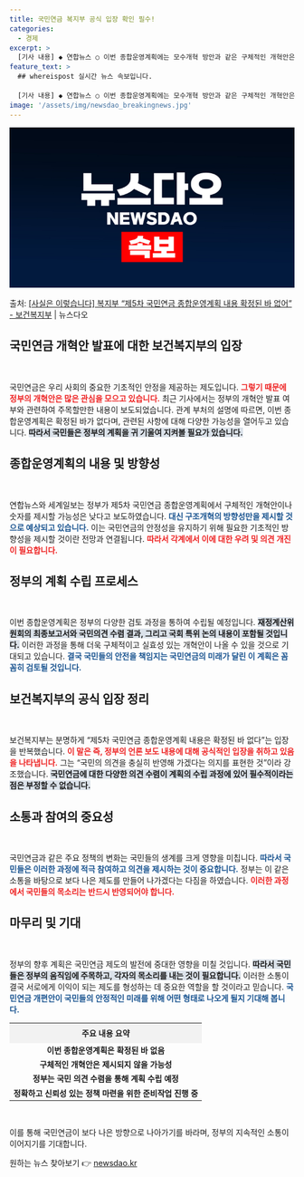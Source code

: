 ```yaml
---
title: 국민연금 복지부 공식 입장 확인 필수!
categories:
  - 경제
excerpt: >
  [기사 내용] ◆ 연합뉴스 ○ 이번 종합운영계획에는 모수개혁 방안과 같은 구체적인 개혁안은 나오지 않을 것이…
feature_text: >
  ## whereispost 실시간 뉴스 속보입니다.

  [기사 내용] ◆ 연합뉴스 ○ 이번 종합운영계획에는 모수개혁 방안과 같은 구체적인 개혁안은 나오지 않을 것이…
image: '/assets/img/newsdao_breakingnews.jpg'
---
```


![뉴스다오 속보](/assets/img/newsdao_breakingnews.jpg)

<p>출처: <a href="https://newsdao.kr/2279" rel="dofollow">[사실은 이렇습니다] 복지부 “제5차 국민연금 종합운영계획 내용 확정된 바 없어” - 보건복지부</a> | 뉴스다오</p>

<h2 data-ke-size="size26">국민연금 개혁안 발표에 대한 보건복지부의 입장</h2>

<p data-ke-size="size16">&nbsp;</p>

국민연금은 우리 사회의 중요한 기초적인 안정을 제공하는 제도입니다. <b><span style="color: #ee2323;">그렇기 때문에 정부의 개혁안은 많은 관심을 모으고 있습니다.</span></b> 최근 기사에서는 정부의 개혁안 발표 여부와 관련하여 주목할만한 내용이 보도되었습니다. 관계 부처의 설명에 따르면, 이번 종합운영계획은 확정된 바가 없다며, 관련된 사항에 대해 다양한 가능성을 열어두고 있습니다. <b><span style="background-color: #21538527;">따라서 국민들은 정부의 계획을 귀 기울여 지켜볼 필요가 있습니다.</span></b>

<h2 data-ke-size="size26">종합운영계획의 내용 및 방향성</h2>

<p data-ke-size="size16">&nbsp;</p>

연합뉴스와 세계일보는 정부가 제5차 국민연금 종합운영계획에서 구체적인 개혁안이나 숫자를 제시할 가능성은 낮다고 보도하였습니다. <b><span style="color: #1a5490;">대신 구조개혁의 방향성만을 제시할 것으로 예상되고 있습니다.</span></b> 이는 국민연금의 안정성을 유지하기 위해 필요한 기초적인 방향성을 제시할 것이란 전망과 연결됩니다. <b><span style="color: #ee2323;">따라서 각계에서 이에 대한 우려 및 의견 개진이 필요합니다.</span></b>

<h2 data-ke-size="size26">정부의 계획 수립 프로세스</h2>

<p data-ke-size="size16">&nbsp;</p>

이번 종합운영계획은 정부의 다양한 검토 과정을 통하여 수립될 예정입니다. <b><span style="background-color: #21538527;">재정계산위원회의 최종보고서와 국민의견 수렴 결과, 그리고 국회 특위 논의 내용이 포함될 것입니다.</span></b> 이러한 과정을 통해 더욱 구체적이고 실효성 있는 개혁안이 나올 수 있을 것으로 기대되고 있습니다. <b><span style="color: #1a5490;">결국 국민들의 안전을 책임지는 국민연금의 미래가 달린 이 계획은 꼼꼼히 검토될 것입니다.</span></b>

<h2 data-ke-size="size26">보건복지부의 공식 입장 정리</h2>

<p data-ke-size="size16">&nbsp;</p>

보건복지부는 분명하게 “제5차 국민연금 종합운영계획 내용은 확정된 바 없다”는 입장을 반복했습니다. <b><span style="color: #ee2323;">이 말은 즉, 정부의 언론 보도 내용에 대해 공식적인 입장을 취하고 있음을 나타냅니다.</span></b> 그는 “국민의 의견을 충실히 반영해 가겠다는 의지를 표현한 것”이라 강조했습니다. <b><span style="background-color: #21538527;">국민연금에 대한 다양한 의견 수렴이 계획의 수립 과정에 있어 필수적이라는 점은 부정할 수 없습니다.</span></b>

<h2 data-ke-size="size26">소통과 참여의 중요성</h2>

<p data-ke-size="size16">&nbsp;</p>

국민연금과 같은 주요 정책의 변화는 국민들의 생계를 크게 영향을 미칩니다. <b><span style="color: #1a5490;">따라서 국민들은 이러한 과정에 적극 참여하고 의견을 제시하는 것이 중요합니다.</span></b> 정부는 이 같은 소통을 바탕으로 보다 나은 제도를 만들어 나가겠다는 다짐을 하였습니다. <b><span style="color: #ee2323;">이러한 과정에서 국민들의 목소리는 반드시 반영되어야 합니다.</span></b>

<h2 data-ke-size="size26">마무리 및 기대</h2>

<p data-ke-size="size16">&nbsp;</p>

정부의 향후 계획은 국민연금 제도의 발전에 중대한 영향을 미칠 것입니다. <b><span style="background-color: #21538527;">따라서 국민들은 정부의 움직임에 주목하고, 각자의 목소리를 내는 것이 필요합니다.</span></b> 이러한 소통이 결국 서로에게 이익이 되는 제도를 형성하는 데 중요한 역할을 할 것이라고 믿습니다. <b><span style="color: #1a5490;">국민연금 개편안이 국민들의 안정적인 미래를 위해 어떤 형태로 나오게 될지 기대해 봅니다.</span></b>

<table style="border-collapse: collapse; width: 100%;">
  <tr>
    <td style="text-align: center; height: 30px; background-color: #f2f2f2;"><b>주요 내용 요약</b></td>
  </tr>
  <tr>
    <td style="text-align: center; height: 17px;"><b>이번 종합운영계획은 확정된 바 없음</b></td>
  </tr>
  <tr>
    <td style="text-align: center; height: 17px;"><b>구체적인 개혁안은 제시되지 않을 가능성</b></td>
  </tr>
  <tr>
    <td style="text-align: center; height: 17px;"><b>정부는 국민 의견 수렴을 통해 계획 수립 예정</b></td>
  </tr>
  <tr>
    <td style="text-align: center; height: 17px;"><b>정확하고 신뢰성 있는 정책 마련을 위한 준비작업 진행 중</b></td>
  </tr>
</table>

<p data-ke-size="size16">&nbsp;</p> 

이를 통해 국민연금이 보다 나은 방향으로 나아가기를 바라며, 정부의 지속적인 소통이 이어지기를 기대합니다. 

원하는 뉴스 찾아보기 👉 <a href="https://newsdao.kr" rel="dofollow">newsdao.kr</a>


